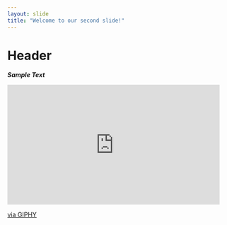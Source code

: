 ```yaml
---
layout: slide
title: "Welcome to our second slide!"
---
```

# Header
_**Sample Text**_
<iframe src="https://giphy.com/embed/zCME2Cd20Czvy" width="480" height="271" frameBorder="0" class="giphy-embed" allowFullScreen></iframe><p><a href="https://giphy.com/gifs/zCME2Cd20Czvy">via GIPHY</a></p>
